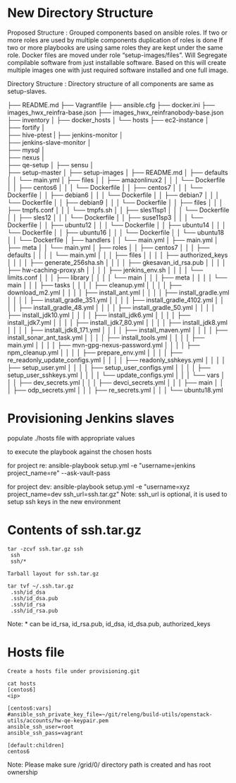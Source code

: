 New Directory Structure
=======================
Proposed Structure : 
Grouped components based on ansible roles.
If two or more roles are used by multiple components duplication of roles is done
If two or more playbooks are using same roles they are kept under the same role.
Docker files are moved under role “setup-images/files”.
Will Segregate compilable software from just installable software. 
Based on this will create multiple images one with just required software installed and one full image.


Directory Structure :
Directory structure of all components are same as setup-slaves.
	
	

├── README.md
├── Vagrantfile
├── ansible.cfg
├── docker.ini
├── images_hwx_reinfra-base.json
├── images_hwx_reinfranobody-base.json
├── inventory
│   ├── docker_hosts
│   └── hosts
├── ec2-instance
│  
├── fortify
│  
├── hive-ptest
|
├── jenkins-monitor
│  
├── jenkins-slave-monitor
│  
├── mysql
│  
├── nexus
│  
├── qe-setup
│ 
├── sensu
│  
├── setup-master
│ 
├── setup-images
│   ├── README.md
│   ├── defaults
│   │   └── main.yml
│   ├── files
│   │   ├── amazonlinux2
│   │   │   └── Dockerfile
│   │   ├── centos6
│   │   │   └── Dockerfile
│   │   ├── centos7
│   │   │   └── Dockerfile
│   │   ├── debian6
│   │   │   └── Dockerfile
│   │   ├── debian7
│   │   │   └── Dockerfile
│   │   ├── debian9
│   │   │   └── Dockerfile
│   │   ├── files
│   │   │   ├── tmpfs.conf
│   │   │   └── tmpfs.sh
│   │   ├── sles11sp1
│   │   │   └── Dockerfile
│   │   ├── sles12
│   │   │   └── Dockerfile
│   │   ├── suse11sp3
│   │   │   └── Dockerfile
│   │   ├── ubuntu12
│   │   │   └── Dockerfile
│   │   ├── ubuntu14
│   │   │   └── Dockerfile
│   │   ├── ubuntu16
│   │   │   └── Dockerfile
│   │   └── ubuntu18
│   │       └── Dockerfile
│   ├── handlers
│   │   └── main.yml
│   ├── main.yml
│   ├── meta
│   │   └── main.yml
│   ├── roles
│   │   ├── centos7
│   │   │   ├── defaults
│   │   │   │   └── main.yml
│   │   │   ├── files
│   │   │   │   ├── authorized_keys
│   │   │   │   ├── generate_256sha.sh
│   │   │   │   ├── gkesavan_id_rsa.pub
│   │   │   │   ├── hw-caching-proxy.sh
│   │   │   │   ├── jenkins_env.sh
│   │   │   │   └── limits.conf
│   │   │   ├── library
│   │   │   │   └── main
│   │   │   ├── meta
│   │   │   │   └── main
│   │   │   ├── tasks
│   │   │   │   ├── cleanup.yml
│   │   │   │   ├── download_m2.yml
│   │   │   │   ├── install_ant.yml
│   │   │   │   ├── install_gradle.yml
│   │   │   │   ├── install_gradle_351.yml
│   │   │   │   ├── install_gradle_4102.yml
│   │   │   │   ├── install_gradle_48.yml
│   │   │   │   ├── install_gradle_50.yml
│   │   │   │   ├── install_jdk10.yml
│   │   │   │   ├── install_jdk6.yml
│   │   │   │   ├── install_jdk7.yml
│   │   │   │   ├── install_jdk7_80.yml
│   │   │   │   ├── install_jdk8.yml
│   │   │   │   ├── install_jdk8_171.yml
│   │   │   │   ├── install_maven.yml
│   │   │   │   ├── install_sonar_ant_task.yml
│   │   │   │   ├── install_tools.yml
│   │   │   │   ├── main.yml
│   │   │   │   ├── mvn-gpg-nexus-password.yml
│   │   │   │   ├── npm_cleanup.yml
│   │   │   │   ├── prepare_env.yml
│   │   │   │   ├── re_readonly_update_configs.yml
│   │   │   │   ├── readonly_sshkeys.yml
│   │   │   │   ├── setup_user.yml
│   │   │   │   ├── setup_user_configs.yml
│   │   │   │   ├── setup_user_sshkeys.yml
│   │   │   │   └── update_configs.yml
│   │   │   └── vars
│   │   │       ├── dev_secrets.yml
│   │   │       ├── devci_secrets.yml
│   │   │       ├── main
│   │   │       ├── odp_secrets.yml
│   │   │       ├── re_secrets.yml
│   │   │       └── ubuntu18.yml


Provisioning Jenkins slaves
===========================

populate ./hosts file with appropriate values 

to execute the playbook against the chosen hosts

for project re:
ansible-playbook setup.yml -e "username=jenkins project_name=re" --ask-vault-pass

for project dev:
ansible-playbook setup.yml -e "username=xyz project_name=dev ssh_url=ssh.tar.gz"
Note: ssh_url is optional, it is used to setup ssh keys in the new environment

Contents of ssh.tar.gz
==========================
```
tar -zcvf ssh.tar.gz ssh
 ssh
 ssh/*

Tarball layout for ssh.tar.gz

tar tvf ~/.ssh.tar.gz
 .ssh/id_dsa
 .ssh/id_dsa.pub
 .ssh/id_rsa
 .ssh/id_rsa.pub
```
Note: * can be id_rsa, id_rsa.pub, id_dsa, id_dsa.pub, authorized_keys

Hosts file
===========
```
Create a hosts file under provisioning.git

cat hosts
[centos6]
<ip>

[centos6:vars]
#ansible_ssh_private_key_file=~/git/releng/build-utils/openstack-utils/accounts/hw-qe-keypair.pem
ansible_ssh_user=root
ansible_ssh_pass=vagrant

[default:children]
centos6
```

Note: Please make sure /grid/0/ directory path is created and has root ownership
